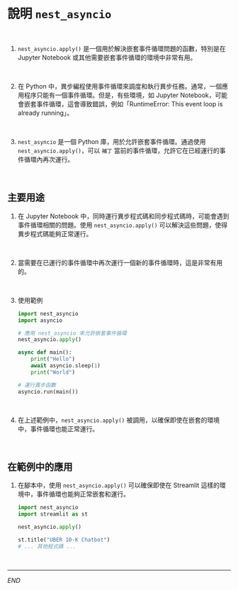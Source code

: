 # 說明 `nest_asyncio`

<br>

1. `nest_asyncio.apply()` 是一個用於解決嵌套事件循環問題的函數，特別是在 Jupyter Notebook 或其他需要嵌套事件循環的環境中非常有用。

<br>

2. 在 Python 中，異步編程使用事件循環來調度和執行異步任務。通常，一個應用程序只能有一個事件循環。但是，有些環境，如 Jupyter Notebook，可能會嵌套事件循環，這會導致錯誤，例如「RuntimeError: This event loop is already running」。

<br>

3. `nest_asyncio` 是一個 Python 庫，用於允許嵌套事件循環。通過使用 `nest_asyncio.apply()`，可以 `補丁` 當前的事件循環，允許它在已經運行的事件循環內再次運行。

<br>

## 主要用途

1. 在 Jupyter Notebook 中，同時運行異步程式碼和同步程式碼時，可能會遇到事件循環相關的問題。使用 `nest_asyncio.apply()` 可以解決這些問題，使得異步程式碼能夠正常運行。

<br>

2. 當需要在已運行的事件循環中再次運行一個新的事件循環時，這是非常有用的。

<br>

3. 使用範例

    ```python
    import nest_asyncio
    import asyncio

    # 應用 nest_asyncio 來允許嵌套事件循環
    nest_asyncio.apply()

    async def main():
        print("Hello")
        await asyncio.sleep(1)
        print("World")

    # 運行異步函數
    asyncio.run(main())
    ```

<br>

4. 在上述範例中，`nest_asyncio.apply()` 被調用，以確保即使在嵌套的環境中，事件循環也能正常運行。

<br>

## 在範例中的應用

1. 在腳本中，使用 `nest_asyncio.apply()` 可以確保即使在 Streamlit 這樣的環境中，事件循環也能夠正常嵌套和運行。

    ```python
    import nest_asyncio
    import streamlit as st

    nest_asyncio.apply()

    st.title("UBER 10-K Chatbot")
    # ... 其他程式碼 ...
    ```

<br>

___

_END_